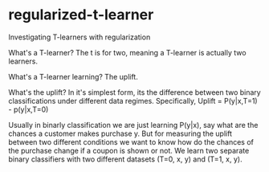 # regularized-t-learner
Investigating T-learners with regularization

What's a T-learner? The t is for two, meaning a T-learner is actually two learners. 

What's a T-learner learning? The uplift. 


What's the uplift? In it's simplest form, its the difference between two binary classifications under different data regimes. Specifically, 
Uplift = P(y|x,T=1) - p(y|x,T=0)

Usually in binarly classification we are just learning P(y|x), say what are the chances a customer makes purchase y. But for measuring the uplift between two different conditions we want to know how do the chances of the purchase change if a coupon is shown or not. 
We learn two separate binary classifiers with two different datasets (T=0, x, y) and (T=1, x, y). 
